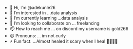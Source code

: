 - 👋 Hi, I’m @adekunle26
- 👀 I’m interested in ...data analysis
- 🌱 I’m currently learning ...data analysis
- 💞️ I’m looking to collaborate on ... freelancing
- 📫 How to reach me ... on discord my username is gold266 
- 😄 Pronouns: ... im not curly
- ⚡ Fun fact: ...Almost healed it scary when I heal 🤲🏾💔🐐

<!---
adekunle26/adekunle26 is a ✨ special ✨ repository because its `README.md` (this file) appears on your GitHub profile.
You can click the Preview link to take a look at your changes.
--->

